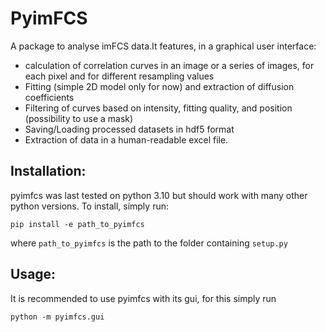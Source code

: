 PyimFCS
=======

A package to analyse imFCS data.It features, in a graphical user interface:
- calculation of correlation curves in an image or a series of images, for each pixel and for different resampling values
- Fitting (simple 2D model only for now) and extraction of diffusion coefficients
- Filtering of curves based on intensity, fitting quality, and position (possibility to use a mask)
- Saving/Loading processed datasets in hdf5 format
- Extraction of data in a human-readable excel file.

Installation:
-------------
pyimfcs was last tested on python 3.10 but should work with many other python versions. To install, simply run:

	pip install -e path_to_pyimfcs

where `path_to_pyimfcs` is the path to the folder containing `setup.py`

Usage:
------
It is recommended to use pyimfcs with its gui, for this simply run

	python -m pyimfcs.gui
